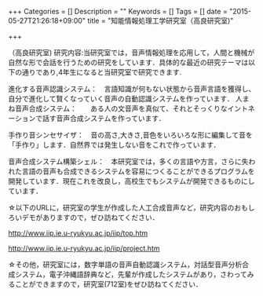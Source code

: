 +++
Categories = []
Description = ""
Keywords = []
Tags = []
date = "2015-05-27T21:26:18+09:00"
title = "知能情報処理工学研究室（高良研究室)"

+++


（高良研究室)
研究内容:当研究室では，音声情報処理を応用して，人間と機械が自然な形で会話を行うための研究をしています．具体的な最近の研究テーマは以下の通りであり,4年生になると当研究室で研究できます.

進化する音声認識システム：　言語知識が何もない状態から音声言語を獲得し、自分で進化して賢くなっていく音声の自動認識システムを作っています．
人まね音声合成システム：　　ある人の文音声を真似て、それとそっくりなイントネーションで話す音声合成システムを作っています．

手作り音シンセサイザ：　音の高さ,大きさ,音色をいろいろな形に編集して音を「手作り」します．自然界では発生しない音をこれで作っています．

音声合成システム構築シェル：　本研究室では，多くの言語や方言，さらに失われた言語の音声も合成できるシステムを容易につくることができるプログラムを開発しています．現在これを改良し，高校生でもシステムが開発できるものにしています．

☆以下のURLに，研究室の学生が作成した人工合成音声など，研究内容のおもしろいデモがありますので，ぜひ訪ねてください．

http://www.iip.ie.u-ryukyu.ac.jp/iip/top.htm

http://www.iip.ie.u-ryukyu.ac.jp/iip/project.htm

☆その他，研究室には，数字単語の音声自動認識システム，対話型音声分析合成システム，電子沖縄語辞典など，先輩が作成したシステムがあり，さわってみることができますので，研究室(712室)をぜひ訪ねてください．
